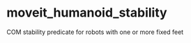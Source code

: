 moveit_humanoid_stability
=========================

COM stability predicate for robots with one or more fixed feet

